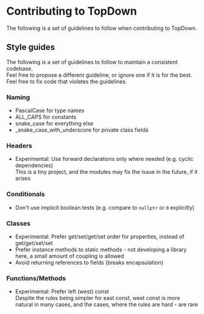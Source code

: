 # Contributing to TopDown
The following is a set of guidelines to follow when contributing to TopDown.

## Style guides
The following is a set of guidelines to follow to maintain a consistent codebase.  
Feel free to propose a different guideline, or ignore one if it is for the best.  
Feel free to fix code that violates the guidelines.  

### Naming
* PascalCase for type names
* ALL_CAPS for constants
* snake_case for everything else
* _snake_case_with_underscore for private class fields

### Headers
* Experimental: Use forward declarations only where needed (e.g. cyclic dependencies)  
     This is a tiny project, and the modules may fix the issue in the future, if it arises

### Conditionals
* Don't use implicit boolean tests (e.g. compare to `nullptr` or `0` explicitly)

### Classes
* Experimental: Prefer get/set/get/set order for properties, instead of get/get/set/set
* Prefer instance methods to static methods - not developing a library here, a small amount of coupling is allowed
* Avoid returning references to fields (breaks encapsulation)

### Functions/Methods
* Experimental: Prefer left (west) const  
     Despite the rules being simpler for east const, west const is more natural in many cases, and the cases, where the rules are hard - are rare